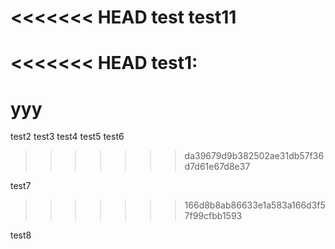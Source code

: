 <<<<<<< HEAD
test  test11
=======
<<<<<<< HEAD
test1:
=======
# yyy
test2
test3
test4
test5
test6
>>>>>>> da39679d9b382502ae31db57f36d7d61e67d8e37

test7
>>>>>>> 166d8b8ab86633e1a583a166d3f57f99cfbb1593

test8
